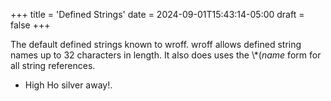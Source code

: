 +++
title = 'Defined Strings'
date = 2024-09-01T15:43:14-05:00
draft = false
+++

The default defined strings known to wroff. wroff allows defined string names up
to 32 characters in length. It also does uses the \\*(*name* form for all string
references.

+ High Ho silver away!.